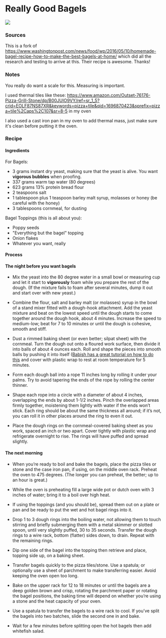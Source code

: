 # Really Good Bagels

![](../img/bagels.jpg)  


### Sources
This is a fork of https://www.washingtonpost.com/news/food/wp/2016/05/10/homemade-bagel-recipe-how-to-make-the-best-bagels-at-home/ which did all the research and testing to arrive at this. Their recipe is awesome. Thanks!

### Notes
You really do want a scale for this. Measuring is important.  

I used thermal tiles like these: https://www.amazon.com/Outset-76176-Pizza-Grill-Stone/dp/B00JUIO9VY/ref=sr_1_5?crid=EOLF87NS87XR&keywords=pizza+tile&qid=1696870423&sprefix=pizza+tile%2Caps%2C107&sr=8-5 in my oven  

I also used a cast iron pan in my oven to add thermal mass, just make sure it's clean before putting it the oven.   

### Recipe

#### Ingredients
For Bagels:  
- 3 grams instant dry yeast, making sure that the yeast is alive. You want **vigorous bubbles** when proofing.  
- 337 grams warm tap water (80 degrees)  
- 623 grams 13% protein bread flour
- 2 teaspoons salt  
- 1 tablespoon plus 1 teaspoon barley malt syrup, molasses or honey (be careful with the honey)
- 3 tablespoons cornmeal, for dusting

Bagel Toppings (this is all about you):
- Poppy seeds
- "Everything but the bagel" topping
- Onion flakes
- Whatever you want, really

#### Process
#### The night before you want bagels
- Mix the yeast into the 80 degree water in a small bowl or measuring cup and let it start to **vigorously** foam while you prepare the rest of the dough. (If the mixture fails to foam after several minutes, dump it out and start over with new yeast.)

- Combine the flour, salt and barley malt (or molasses) syrup in the bowl of a stand mixer fitted with a dough-hook attachment. Add the yeast mixture and beat on the lowest speed until the dough starts to come together around the dough hook, about 4 minutes. Increase the speed to medium-low; beat for 7 to 10 minutes or until the dough is cohesive, smooth and stiff.

- Dust a rimmed baking sheet (or even better; silpat sheet) with the cornmeal. Turn the dough out onto a floured work surface, then divide it into balls of about 4 ounces each. Roll and shape the pieces into smooth balls by pushing it into itself ([Babish has a great tutorial on how to do this](https://youtu.be/vWdjqdmFHxw?si=gZl9prZwSI7BfLe4&t=168) and cover with plastic wrap to rest at room temperature for 5 minutes.

- Form each dough ball into a rope 11 inches long by rolling it under your palms. Try to avoid tapering the ends of the rope by rolling the center thinner.

- Shape each rope into a circle with a diameter of about 4 inches, overlapping the ends by about 1-1/2 inches. Pinch the overlapped areas firmly together, moistening them lightly with water if the ends won’t stick. Each ring should be about the same thickness all around; if it’s not, you can roll it in other places around the ring to even it out.

- Place the dough rings on the cornmeal-covered baking sheet as you work, spaced an inch or two apart. Cover tightly with plastic wrap and refrigerate overnight to rise. The rings will have puffed and spread slightly.

#### The next morning
- When you’re ready to boil and bake the bagels, place the pizza tiles or stone and the case iron pan, if using, on the middle oven rack. Preheat the oven to 475 degrees. (The longer you can preheat, the better; up to an hour is great.)

- While the oven is preheating fill a large wide pot or dutch oven with 3 inches of water; bring it to a boil over high heat.

- If using the toppings (and you should be), spread them out on a plate or pan and be ready to put the wet and hot bagel rings into it.

- Drop 1 to 3 dough rings into the boiling water, not allowing them to touch stirring and briefly submerging them with a metal skimmer or slotted spoon, until very slightly puffed, 30 to 35 seconds. Transfer the dough rings to a wire rack, bottom (flatter) sides down, to drain. Repeat with the remaining rings.

- Dip one side of the bagel into the topping then retrieve and place, topping side up, on a baking sheet.

- Transfer bagels quickly to the pizza tiles/stone. Use a spatula; or optionally use a sheet of parchment to make transferring easier. Avoid keeping the oven open too long. 

- Bake on the upper rack for 12 to 18 minutes or until the bagels are a deep golden brown and crisp, rotating the parchment paper or rotating the bagel positions,  the baking time will depend on whether you’re using a stone and the heat capacity of your oven.

- Use a spatula to transfer the bagels to a wire rack to cool. If you’ve split the bagels into two batches, slide the second one in and bake.

- Wait for a few minutes before splitting open the hot bagels then add whitefish salad.
